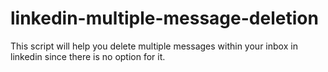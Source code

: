 # linkedin-multiple-message-deletion
This script will help you delete multiple messages within your inbox in linkedin since there is no option for it.
